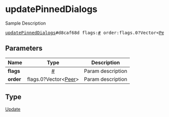 # updatePinnedDialogs

Sample Description

<pre>
<a href="../constructor/updatePinnedDialogs.md">updatePinnedDialogs</a>#d8caf68d flags:<a href="../type/#.md">#</a> order:flags.0?Vector&lt;<a href="../type/Peer.md">Peer</a>&gt; = <a href="../type/Update.md">Update</a>;
</pre>
## Parameters

| Name | Type | Description |
|------|:----:|-------------|
| **flags** | <a href="../type/#.md">#</a> | Param description |
| **order** | flags.0?Vector&lt;<a href="../type/Peer.md">Peer</a>&gt; | Param description |

## Type

<a href="../type/Update.md">Update</a>
